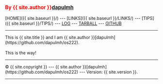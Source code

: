 ---
---
<span style="color:red; font-weight:bold; font-size:larger;">By {{ site.author }}[dapulmh](https://github.com/dapulmh/os222.git)</span>
<br><br>
[HOME]({{ site.baseurl }}/) ---
[LINKS]({{ site.baseurl }}/LINKS/) ---
[TIPS]({{ site.baseurl }}/TIPS/) ---
[LOG](https://dapulmh.github.io/os222/TXT/mylog.txt) ---
[TARBALL](SandBox/dapulmh.tar.xz) ---
[GITHUB](https://github.com/dapulmh/os222)
<br>
<hr>
This is {{ site.title }} and I am {{ site.author }}[dapulmh](https://github.com/dapulmh/os222).
<br><br>
This is the way!
<br>
<hr>
&copy; {{ site.copyright }} --- {{ site.author }}[dapulmh](https://github.com/dapulmh/os222) --- Version: {{ site.version }}.
<hr>
<br>
